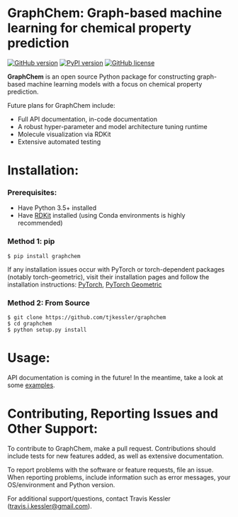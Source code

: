 # GraphChem: Graph-based machine learning for chemical property prediction

[![GitHub version](https://badge.fury.io/gh/tjkessler%2FGraphChem.svg)](https://badge.fury.io/gh/tjkessler%2FGraphChem)
[![PyPI version](https://badge.fury.io/py/graphchem.svg)](https://badge.fury.io/py/graphchem)
[![GitHub license](https://img.shields.io/badge/license-MIT-blue.svg)](https://raw.githubusercontent.com/tjkessler/GraphChem/master/LICENSE.txt)

**GraphChem** is an open source Python package for constructing graph-based machine learning models with a focus on chemical property prediction. 

Future plans for GraphChem include:
- Full API documentation, in-code documentation
- A robust hyper-parameter and model architecture tuning runtime
- Molecule visualization via RDKit
- Extensive automated testing

# Installation:

### Prerequisites:
- Have Python 3.5+ installed
- Have [RDKit](https://www.rdkit.org/docs/Install.html) installed (using Conda environments is highly recommended)

### Method 1: pip
```
$ pip install graphchem
```

If any installation issues occur with PyTorch or torch-dependent packages (notably torch-geometric), visit their installation pages and follow the installation instructions: [PyTorch](https://pytorch.org/get-started/locally/), [PyTorch Geometric](https://pytorch-geometric.readthedocs.io/en/latest/notes/installation.html)

### Method 2: From Source
```
$ git clone https://github.com/tjkessler/graphchem
$ cd graphchem
$ python setup.py install
```

# Usage:

API documentation is coming in the future! In the meantime, take a look at some [examples](https://github.com/tjkessler/GraphChem/tree/master/examples).

# Contributing, Reporting Issues and Other Support:

To contribute to GraphChem, make a pull request. Contributions should include tests for new features added, as well as extensive documentation.

To report problems with the software or feature requests, file an issue. When reporting problems, include information such as error messages, your OS/environment and Python version.

For additional support/questions, contact Travis Kessler (travis.j.kessler@gmail.com).

